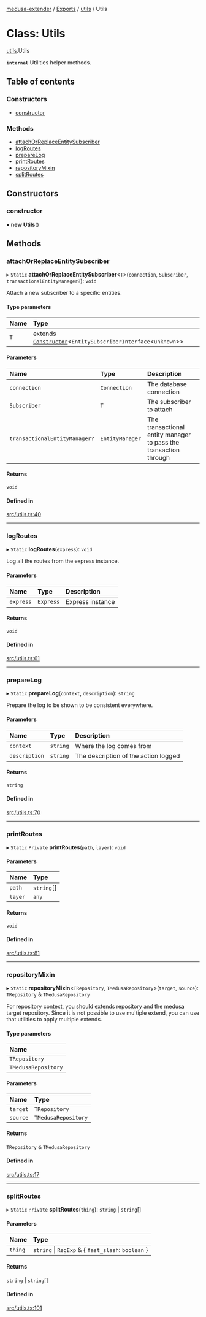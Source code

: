 [medusa-extender](../README.md) / [Exports](../modules.md) / [utils](../modules/utils.md) / Utils

# Class: Utils

[utils](../modules/utils.md).Utils

**`internal`**
Utilities helper methods.

## Table of contents

### Constructors

- [constructor](utils.Utils.md#constructor)

### Methods

- [attachOrReplaceEntitySubscriber](utils.Utils.md#attachorreplaceentitysubscriber)
- [logRoutes](utils.Utils.md#logroutes)
- [prepareLog](utils.Utils.md#preparelog)
- [printRoutes](utils.Utils.md#printroutes)
- [repositoryMixin](utils.Utils.md#repositorymixin)
- [splitRoutes](utils.Utils.md#splitroutes)

## Constructors

### constructor

• **new Utils**()

## Methods

### attachOrReplaceEntitySubscriber

▸ `Static` **attachOrReplaceEntitySubscriber**<`T`\>(`connection`, `Subscriber`, `transactionalEntityManager?`): `void`

Attach a new subscriber to a specific entities.

#### Type parameters

| Name | Type |
| :------ | :------ |
| `T` | extends [`Constructor`](../modules/types.md#constructor)<`EntitySubscriberInterface`<`unknown`\>\> |

#### Parameters

| Name | Type | Description |
| :------ | :------ | :------ |
| `connection` | `Connection` | The database connection |
| `Subscriber` | `T` | The subscriber to attach |
| `transactionalEntityManager?` | `EntityManager` | The transactional entity manager to pass the transaction through |

#### Returns

`void`

#### Defined in

[src/utils.ts:40](https://github.com/adrien2p/medusa-extender/blob/f8200c7/src/utils.ts#L40)

___

### logRoutes

▸ `Static` **logRoutes**(`express`): `void`

Log all the routes from the express instance.

#### Parameters

| Name | Type | Description |
| :------ | :------ | :------ |
| `express` | `Express` | Express instance |

#### Returns

`void`

#### Defined in

[src/utils.ts:61](https://github.com/adrien2p/medusa-extender/blob/f8200c7/src/utils.ts#L61)

___

### prepareLog

▸ `Static` **prepareLog**(`context`, `description`): `string`

Prepare the log to be shown to be consistent everywhere.

#### Parameters

| Name | Type | Description |
| :------ | :------ | :------ |
| `context` | `string` | Where the log comes from |
| `description` | `string` | The description of the action logged |

#### Returns

`string`

#### Defined in

[src/utils.ts:70](https://github.com/adrien2p/medusa-extender/blob/f8200c7/src/utils.ts#L70)

___

### printRoutes

▸ `Static` `Private` **printRoutes**(`path`, `layer`): `void`

#### Parameters

| Name | Type |
| :------ | :------ |
| `path` | `string`[] |
| `layer` | `any` |

#### Returns

`void`

#### Defined in

[src/utils.ts:81](https://github.com/adrien2p/medusa-extender/blob/f8200c7/src/utils.ts#L81)

___

### repositoryMixin

▸ `Static` **repositoryMixin**<`TRepository`, `TMedusaRepository`\>(`target`, `source`): `TRepository` & `TMedusaRepository`

For repository context, you should extends repository and the medusa target repository.
Since it is not possible to use multiple extend, you can use that utilities to apply multiple extends.

#### Type parameters

| Name |
| :------ |
| `TRepository` |
| `TMedusaRepository` |

#### Parameters

| Name | Type |
| :------ | :------ |
| `target` | `TRepository` |
| `source` | `TMedusaRepository` |

#### Returns

`TRepository` & `TMedusaRepository`

#### Defined in

[src/utils.ts:17](https://github.com/adrien2p/medusa-extender/blob/f8200c7/src/utils.ts#L17)

___

### splitRoutes

▸ `Static` `Private` **splitRoutes**(`thing`): `string` \| `string`[]

#### Parameters

| Name | Type |
| :------ | :------ |
| `thing` | `string` \| `RegExp` & { `fast_slash`: `boolean`  } |

#### Returns

`string` \| `string`[]

#### Defined in

[src/utils.ts:101](https://github.com/adrien2p/medusa-extender/blob/f8200c7/src/utils.ts#L101)
